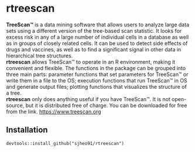 # rtreescan

<h align="justify"> __TreeScan™__ is a data mining software that allows users to analyze large data sets using a different version of the tree-based scan statistic. It looks for excess risk in any of a large number of individual cells in a database as well as in groups of closely related cells. It can be used to detect side effects of drugs and vaccines, as well as to find a significant signal in other data in hierarchical tree structures. 
  </h>\
<h align="justify"> __rtreescan__ allows TreeScan™ to operate in an R environment, making it convenient and flexible. The functions in the package can be grouped into three main parts: parameter functions that set parameters for TreeScan™ or write them in a file to the OS; execution functions that run TreeScan™ in OS and generate output files; plotting functions that visualizes the structure of a tree.
  </h>\
<h align="justify"> __rtreescan__ only does anything useful if you have TreeScan™. It is not open-source, but it is distributed free of charge. You can be downloaded for free from the link. <https://www.treescan.org>
  </h>

  
## Installation
```
devtools::install_github("sjheo91/rtreescan")
```
